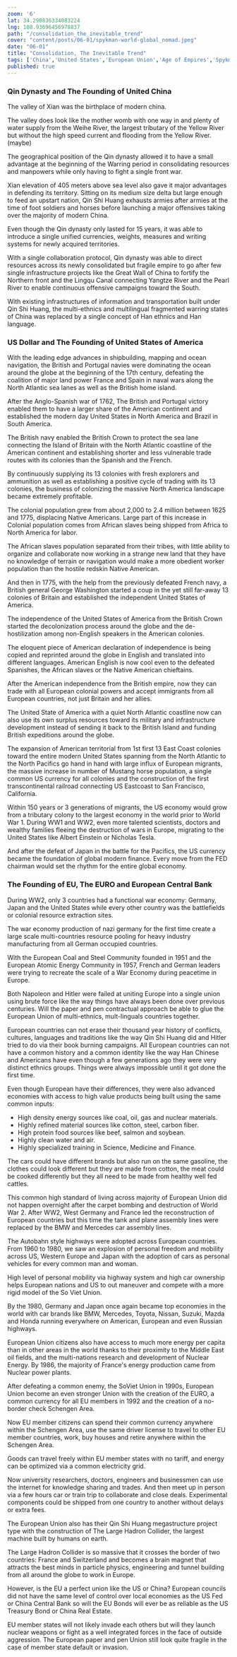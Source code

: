 ```yaml
---
zoom: '6'
lat: 34.290836334083224
lng: 108.93696456978837
path: "/consolidation_the_inevitable_trend"
cover: "content/posts/06-01/spykman-world-global_nomad.jpeg"
date: "06-01"
title: "Consolidation, The Inevitable Trend"
tags: ['China','United States','European Union','Age of Empires','Spykman World','Nicholas Spykman'] 
published: true
---
```

### Qin Dynasty and The Founding of United China
The valley of Xian was the birthplace of modern china. 

The valley does look like the mother womb with one way in and plenty of water supply from the Weihe River, the largest tributary of the Yellow River but without the high speed current and flooding from the Yellow River. (maybe)

The geographical position of the Qin dynasty allowed it to have a small advantage at the beginning of the Warring period in consolidating resources and manpowers while only having to fight a single front war. 

Xian elevation of 405 meters above sea level also gave it major advantages in defending its territory. Sitting on its medium size delta but large enough to feed an upstart nation, Qin Shi Huang exhausts armies after armies at the time of foot soldiers and horses before launching a major offensives taking over the majority of modern China. 

Even though the Qin dynasty only lasted for 15 years, it was able to introduce a single unified currencies, weights, measures and writing systems for newly acquired territories. 

With a single collaboration protocol, Qin dynasty was able to direct resources across its newly consolidated but fragile empire to go after few single infrastructure projects like the Great Wall of China to fortify the Northern front and the Lingqu Canal connecting Yangtze River and the Pearl River to enable continuous offensive campaigns toward the South. 

With existing infrastructures of information and transportation built under Qin Shi Huang, the multi-ethnics and multilingual fragmented warring states of China was replaced by a single concept of Han ethnics and Han language.  

### US Dollar and The Founding of United States of America

With the leading edge advances in shipbuilding, mapping and ocean navigation, the British and Portugal navies were dominating the ocean around the globe at the beginning of the 17th century, defeating the coalition of major land power France and Spain in naval wars along the North Atlantic sea lanes as well as the British home island. 

After the Anglo-Spanish war of 1762, The British and Portugal victory enabled them to have a larger share of the American continent and established the modern day United States in North America and Brazil in South America. 

The British navy enabled the British Crown to protect the sea lane connecting the Island of 
Britain with the North Atlantic coastline of the American continent and establishing shorter and less vulnerable trade routes with its colonies than the Spanish and the French. 

By continuously supplying its 13 colonies with fresh explorers and ammunition as well as establishing a positive cycle of trading with its 13 colonies, the business of colonizing the massive North America landscape became extremely profitable. 

The colonial population grew from about 2,000 to 2.4 million between 1625 and 1775, displacing Native Americans. Large part of this increase in Colonial population comes from African slaves being shipped from Africa to North America for labor. 

The African slaves population separated from their tribes, with little ability to organize and collaborate now working in a strange new land that they have no knowledge of terrain or navigation would make a more obedient worker population than the hostile redskin Native American. 

And then in 1775, with the help from the previously defeated French navy, a British general George Washington started a coup in the yet still far-away 13 colonies of Britain and established the independent United States of America. 

The independence of the United States of America from the British Crown started the decolonization process around the globe and the de-hostilization among non-English speakers in the American colonies. 

The eloquent piece of American declaration of independence is being copied and reprinted around the globe in English and translated into different languages. American English is now cool even to the defeated Spanishes, the African slaves or the Native American chieftains. 

After the American independence from the British empire, now they can trade with all European colonial powers and accept immigrants from all European countries, not just Britain and her allies. 

The United State of America with a quiet North Atlantic coastline now can also use its own surplus resources toward its military and infrastructure development instead of sending it back to the British Island and funding British expeditions around the globe. 

The expansion of American territorial from 1st first 13 East Coast colonies toward the entire modern United States spanning from the North Atlantic to the North Pacifics go hand in hand with large influx of European migrants, the massive increase in number of Mustang horse population, a single common US currency for all colonies and the construction of the first transcontinental railroad connecting US Eastcoast to San Francisco, California.

Within 150 years or 3 generations of migrants, the US economy would grow from a tributary colony to the largest economy in the world prior to World War 1. During WW1 and WW2, even more talented scientists, doctors and wealthy families fleeing the destruction of wars in Europe, migrating to the United States like Albert Einstein or Nicholas Tesla. 

And after the defeat of Japan in the battle for the Pacifics, the US currency became the foundation of global modern finance. Every move from the FED chairman would set the rhythm for the entire global economy. 

### The Founding of EU, The EURO and European Central Bank

During WW2, only 3 countries had a functional war economy: Germany, Japan and the United States while every other country was the battlefields or colonial resource extraction sites. 

The war economy production of nazi germany for the first time create a large scale multi-countries resource pooling for heavy industry manufacturing from all German occupied countries. 

With the European Coal and Steel Community founded in 1951 and the European Atomic Energy Community in 1957, French and German leaders were trying to recreate the scale of a War Economy during peacetime in Europe. 

Both Napoleon and Hitler were failed at uniting Europe into a single union using brute force like the way things have always been done over previous centuries. Will the paper and pen contractual approach be able to glue the European Union of multi-ethnics, mult-linguals countries together. 

European countries can not erase their thousand year history of conflicts, cultures, languages and traditions like the way Qin Shi Huang did and Hitler tried to do via their book burning campaigns. All European countries can not have a common history and a common identity like the way Han Chinese and Americans have even though a few generations ago they were very distinct ethnics groups. Things were always impossible until it got done the first time.

Even though European have their differences, they were also advanced economies with access to high value products being built using the same common inputs: 

- High density energy sources like coal, oil, gas and nuclear materials. 
- Highly refined material sources like cotton, steel, carbon fiber. 
- High protein food sources like beef, salmon and soybean. 
- Highly clean water and air. 
- Highly specialized training in Science, Medicine and Finance. 

The cars could have different brands but also run on the same gasoline, the clothes could look different but they are made from cotton, the meat could be cooked differently but they all need to be made from healthy well fed cattles. 

This common high standard of living across majority of European Union did not happen overnight after the carpet bombing and destruction of World War 2. After WW2, West Germany and France led the reconstruction of European countries but this time the tank and plane assembly lines were replaced by the BMW and Mercedes car assembly lines. 

The Autobahn style highways were adopted across European countries. From 1960 to 1980, we saw an explosion of personal freedom and mobility across US, Western Europe and Japan with the adoption of cars as personal vehicles for every common man and woman. 

High level of personal mobility via highway system and high car ownership helps European nations and US to out maneuver and compete with a more rigid model of the So Viet Union. 

By the 1980, Germany and Japan once again became top economies in the world with car brands like BMW, Mercedes, Toyota, Nissan, Suzuki, Mazda and Honda running everywhere on American, European and even Russian highways. 

European Union citizens also have access to much more energy per capita than in other areas in the world thanks to their proximity to the Middle East oil fields, and the multi-nations research and development of Nuclear Energy. By 1986, the majority of France's energy production came from Nuclear power plants. 

After defeating a common enemy, the SoViet Union in 1990s, European Union become an even stronger Union with the creation of the EURO, a common currency for all EU members in 1992 and the creation of a no-border check Schengen Area. 

Now EU member citizens can spend their common currency anywhere within the Schengen Area, use the same driver license to travel to other EU member countries, work, buy houses and retire anywhere within the Schengen Area. 

Goods can travel freely within EU member states with no tariff, and energy can be optimized via a common electricity grid. 

Now  university researchers, doctors, engineers and businessmen can use the internet for knowledge sharing and trades. And then meet up in person via a few hours car or train trip to collaborate and close deals. Experimental components could be shipped from one country to another without delays or extra fees. 

The European Union also has their Qin Shi Huang megastructure project type with the construction of The Large Hadron Collider, the largest machine built by humans on earth. 

The Large Hadron Collider is so massive that it crosses the border of two countries: France and Switzerland and becomes a brain magnet that attracts the best minds in particle physics, engineering and tunnel building from all around the globe to work in Europe. 

However, is the EU a perfect union like the US or China? European councils did not have the same level of control over local economies as the US Fed or China Central Bank so will the EU Bonds will ever be as reliable as the US Treasury Bond or China Real Estate. 

EU member states will not likely invade each others but will they launch nuclear weapons or fight as a well integrated forces in the face of outside aggression. The European paper and pen Union still look quite fragile in the case of member state default or invasion.

